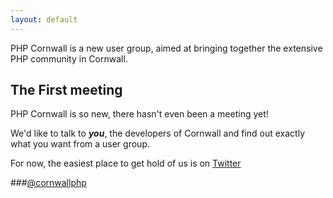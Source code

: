 ```yaml
---
layout: default
---
```


PHP Cornwall is a new user group, aimed at bringing together the extensive PHP community in Cornwall.

## The First meeting

PHP Cornwall is so new, there hasn't even been a meeting yet!

We'd like to talk to ***you***, the developers of Cornwall and find out exactly what you want from a user group.

For now, the easiest place to get hold of us is on [Twitter](http://twitter.com/cornwallphp)

###[@cornwallphp](http://twitter.com/cornwallphp)